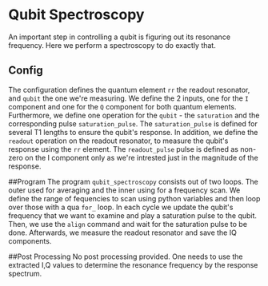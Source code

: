 # Qubit Spectroscopy
An important step in controlling a qubit is figuring out its resonance frequency.
Here we perform a spectroscopy to do exactly that.

## Config
The configuration defines the quantum element `rr` the readout resonator, and `qubit` the one we're measuring.
We define the 2 inputs, one for the `I` component and one for the `Q` component for both quantum elements.
Furthermore, we define one operation for the `qubit` - the `saturation` and the corresponding pulse `saturation_pulse`. 
The `saturation_pulse` is defined for several T1 lengths to ensure the qubit's response. 
In addition, we define the `readout` operation on the readout resonator, to measure the qubit's response using the `rr`
element. The `readout_pulse` pulse is defined as non-zero on the I component only as we're intrested just in the magnitude
of the response.

##Program
The program `qubit_spectroscopy` consists out of two loops. The outer used for averaging
and the inner using for a frequency scan. We define the range of fequencies to scan using python variables and then loop
over those with a qua `for_` loop. In each cycle we update the qubit's frequency that we want to examine and play a 
saturation pulse to the qubit. Then, we use the `align` command and wait for the saturation pulse to be done.
Afterwards, we measure the readout resonator and save the IQ components.


##Post Processing
No post processing provided. 
One needs to use the extracted I,Q values to determine the resonance frequency by the response spectrum.